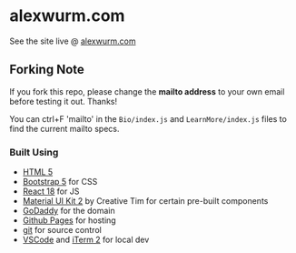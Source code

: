 # alexwurm.com

See the site live @ [alexwurm.com](https://alexwurm.com)

## Forking Note

If you fork this repo, please change the **mailto address** to your own email before testing it out. Thanks!

You can ctrl+F 'mailto' in the `Bio/index.js` and `LearnMore/index.js` files to find the current mailto specs.

### Built Using
* [HTML 5](https://developers.google.com/web/)
* [Bootstrap 5](https://getbootstrap.com/) for CSS
* [React 18](https://reactjs.org/) for JS
* [Material UI Kit 2](https://www.creative-tim.com/) by Creative Tim for certain pre-built components
* [GoDaddy](https://www.godaddy.com/) for the domain
* [Github Pages](https://pages.github.com/) for hosting
* [git](https://git-scm.com/) for source control
* [VSCode](https://code.visualstudio.com/) and [iTerm 2](https://iterm2.com/) for local dev